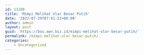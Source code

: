 ```yaml
---
id: 13200
title: 'Mimpi Melihat Ular Besar Putih'
date: '2022-07-29T07:41:21+00:00'
author: admin
layout: post
guid: 'https://bos.awn.biz.id/mimpi-melihat-ular-besar-putih/'
permalink: /mimpi-melihat-ular-besar-putih/
categories:
    - Uncategorized
---
```


